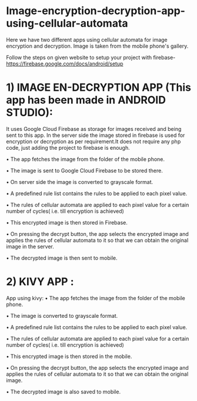 # Image-encryption-decryption-app-using-cellular-automata
 
Here we have two different apps using cellular automata for image encryption and decryption. Image is taken from the mobile phone's gallery.

Follow the steps on given website to setup your project with firebase-
https://firebase.google.com/docs/android/setup


# 1)	IMAGE EN-DECRYPTION APP (This app has been made in ANDROID STUDIO):  
It uses Google Cloud Firebase as storage for images received and being sent to this app. In the server side the image stored in firebase is used for encryption or decryption as per requirement.It does not require any php code, just adding the project to firebase is enough. 

•	The app fetches the image from the folder of the mobile phone.

•	The image is sent to Google Cloud Firebase to be stored there.

•	On server side the image is converted to grayscale format.

•	A predefined rule list contains the rules to be applied to each pixel value.

•	The rules of cellular automata are applied to each pixel value for a certain number of cycles( i.e. till encryption is achieved)

•	This encrypted image is then stored in Firebase.

•	On pressing the decrypt button, the app selects the encrypted image and applies the rules of cellular automata to it so that we can obtain the original image in the server.

•	The decrypted image is then sent to mobile.

# 2)	 KIVY APP :
App using kivy:
•	The app fetches the image from the folder of the mobile phone.

•	The image is converted to grayscale format.

•	A predefined rule list contains the rules to be applied to each pixel value.

•	The rules of cellular automata are applied to each pixel value for a certain number of cycles( i.e. till encryption is achieved)

•	This encrypted image is then stored in the mobile.

•	On pressing the decrypt button, the app selects the encrypted image and applies the rules of cellular automata to it so that we can obtain the original image.

•	The decrypted image is also saved to mobile.






